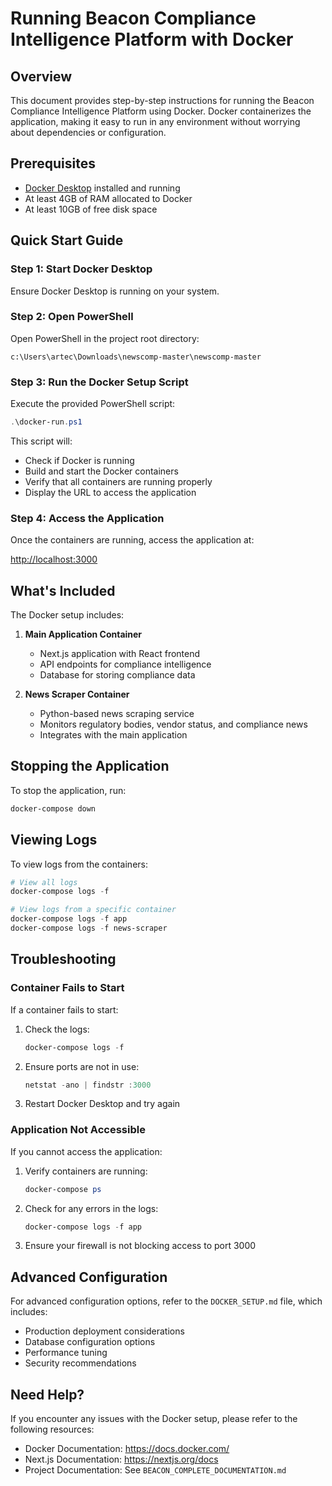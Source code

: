 # Running Beacon Compliance Intelligence Platform with Docker

## Overview

This document provides step-by-step instructions for running the Beacon Compliance Intelligence Platform using Docker. Docker containerizes the application, making it easy to run in any environment without worrying about dependencies or configuration.

## Prerequisites

- [Docker Desktop](https://www.docker.com/products/docker-desktop/) installed and running
- At least 4GB of RAM allocated to Docker
- At least 10GB of free disk space

## Quick Start Guide

### Step 1: Start Docker Desktop

Ensure Docker Desktop is running on your system.

### Step 2: Open PowerShell

Open PowerShell in the project root directory:

```
c:\Users\artec\Downloads\newscomp-master\newscomp-master
```

### Step 3: Run the Docker Setup Script

Execute the provided PowerShell script:

```powershell
.\docker-run.ps1
```

This script will:
- Check if Docker is running
- Build and start the Docker containers
- Verify that all containers are running properly
- Display the URL to access the application

### Step 4: Access the Application

Once the containers are running, access the application at:

[http://localhost:3000](http://localhost:3000)

## What's Included

The Docker setup includes:

1. **Main Application Container**
   - Next.js application with React frontend
   - API endpoints for compliance intelligence
   - Database for storing compliance data

2. **News Scraper Container**
   - Python-based news scraping service
   - Monitors regulatory bodies, vendor status, and compliance news
   - Integrates with the main application

## Stopping the Application

To stop the application, run:

```powershell
docker-compose down
```

## Viewing Logs

To view logs from the containers:

```powershell
# View all logs
docker-compose logs -f

# View logs from a specific container
docker-compose logs -f app
docker-compose logs -f news-scraper
```

## Troubleshooting

### Container Fails to Start

If a container fails to start:

1. Check the logs:
   ```powershell
   docker-compose logs -f
   ```

2. Ensure ports are not in use:
   ```powershell
   netstat -ano | findstr :3000
   ```

3. Restart Docker Desktop and try again

### Application Not Accessible

If you cannot access the application:

1. Verify containers are running:
   ```powershell
   docker-compose ps
   ```

2. Check for any errors in the logs:
   ```powershell
   docker-compose logs -f app
   ```

3. Ensure your firewall is not blocking access to port 3000

## Advanced Configuration

For advanced configuration options, refer to the `DOCKER_SETUP.md` file, which includes:

- Production deployment considerations
- Database configuration options
- Performance tuning
- Security recommendations

## Need Help?

If you encounter any issues with the Docker setup, please refer to the following resources:

- Docker Documentation: https://docs.docker.com/
- Next.js Documentation: https://nextjs.org/docs
- Project Documentation: See `BEACON_COMPLETE_DOCUMENTATION.md`
